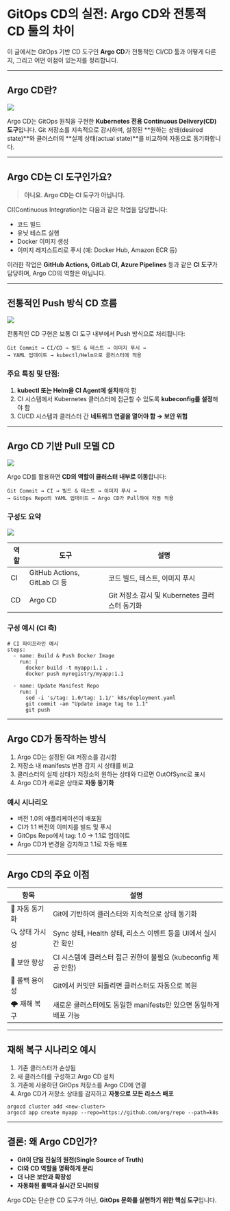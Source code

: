 # **GitOps CD의 실전: Argo CD와 전통적 CD 툴의 차이**

이 글에서는 GitOps 기반 CD 도구인 **Argo CD**가 전통적인 CI/CD 툴과 어떻게 다른지, 그리고 어떤 이점이 있는지를 정리합니다.

---

## **Argo CD란?**

  ![](Pasted%20image%2020250526172858.png)

Argo CD는 GitOps 원칙을 구현한 **Kubernetes 전용 Continuous Delivery(CD) 도구**입니다. Git 저장소를 지속적으로 감시하며, 설정된 **원하는 상태(desired state)**와 클러스터의 **실제 상태(actual state)**를 비교하여 자동으로 동기화합니다.

---

## **Argo CD는 CI 도구인가요?**


> **아니요. Argo CD는 CI 도구가 아닙니다.**

CI(Continuous Integration)는 다음과 같은 작업을 담당합니다:

- 코드 빌드
- 유닛 테스트 실행
- Docker 이미지 생성
- 이미지 레지스트리로 푸시 (예: Docker Hub, Amazon ECR 등)

이러한 작업은 **GitHub Actions, GitLab CI, Azure Pipelines** 등과 같은 **CI 도구**가 담당하며, Argo CD의 역할은 아닙니다.

---

## **전통적인 Push 방식 CD 흐름**

![](Pasted%20image%2020250526173309.png)

전통적인 CD 구현은 보통 CI 도구 내부에서 Push 방식으로 처리됩니다:

```
Git Commit → CI/CD → 빌드 & 테스트 → 이미지 푸시 → 
→ YAML 업데이트 → kubectl/Helm으로 클러스터에 적용
```

### **주요 특징 및 단점:**

1. **kubectl 또는 Helm을 CI Agent에 설치**해야 함
2. CI 시스템에서 Kubernetes 클러스터에 접근할 수 있도록 **kubeconfig를 설정**해야 함
3. CI/CD 시스템과 클러스터 간 **네트워크 연결을 열어야 함 → 보안 위험**

---

## **Argo CD 기반 Pull 모델 CD**

![](Pasted%20image%2020250526173342.png)

Argo CD를 활용하면 **CD의 역할이 클러스터 내부로 이동**합니다:

```
Git Commit → CI → 빌드 & 테스트 → 이미지 푸시 →
→ GitOps Repo의 YAML 업데이트 → Argo CD가 Pull하여 자동 적용
```

### **구성도 요약**

![](Pasted%20image%2020250526173414.png)

|**역할**|**도구**|**설명**|
|---|---|---|
|CI|GitHub Actions, GitLab CI 등|코드 빌드, 테스트, 이미지 푸시|
|CD|Argo CD|Git 저장소 감시 및 Kubernetes 클러스터 동기화|

### **구성 예시 (CI 측)**

```
# CI 파이프라인 예시
steps:
  - name: Build & Push Docker Image
    run: |
      docker build -t myapp:1.1 .
      docker push myregistry/myapp:1.1

  - name: Update Manifest Repo
    run: |
      sed -i 's/tag: 1.0/tag: 1.1/' k8s/deployment.yaml
      git commit -am "Update image tag to 1.1"
      git push
```


---

## **Argo CD가 동작하는 방식**

1. Argo CD는 설정된 Git 저장소를 감시함
2. 저장소 내 manifests 변경 감지 시 상태를 비교
3. 클러스터의 실제 상태가 저장소의 원하는 상태와 다르면 OutOfSync로 표시
4. Argo CD가 새로운 상태로 **자동 동기화**

### **예시 시나리오**

- 버전 1.0의 애플리케이션이 배포됨
- CI가 1.1 버전의 이미지를 빌드 및 푸시
- GitOps Repo에서 tag: 1.0 → 1.1로 업데이트
- Argo CD가 변경을 감지하고 1.1로 자동 배포

---

## **Argo CD의 주요 이점**

|**항목**|**설명**|
|---|---|
|🔄 자동 동기화|Git에 기반하여 클러스터와 지속적으로 상태 동기화|
|🔍 상태 가시성|Sync 상태, Health 상태, 리소스 이벤트 등을 UI에서 실시간 확인|
|🔐 보안 향상|CI 시스템에 클러스터 접근 권한이 불필요 (kubeconfig 제공 안함)|
|🧵 롤백 용이성|Git에서 커밋만 되돌리면 클러스터도 자동으로 복원|
|🌩️ 재해 복구|새로운 클러스터에도 동일한 manifests만 있으면 동일하게 배포 가능|

---

## **재해 복구 시나리오 예시**

1. 기존 클러스터가 손상됨
2. 새 클러스터를 구성하고 Argo CD 설치
3. 기존에 사용하던 GitOps 저장소를 Argo CD에 연결
4. Argo CD가 저장소 상태를 감지하고 **자동으로 모든 리소스 배포**

```
argocd cluster add <new-cluster>
argocd app create myapp --repo=https://github.com/org/repo --path=k8s
```

---

## **결론: 왜 Argo CD인가?**

- **Git이 단일 진실의 원천(Single Source of Truth)**
- **CI와 CD 역할을 명확하게 분리**
- **더 나은 보안과 확장성**
- **자동화된 롤백과 실시간 모니터링**

Argo CD는 단순한 CD 도구가 아닌, **GitOps 문화를 실현하기 위한 핵심 도구**입니다.
